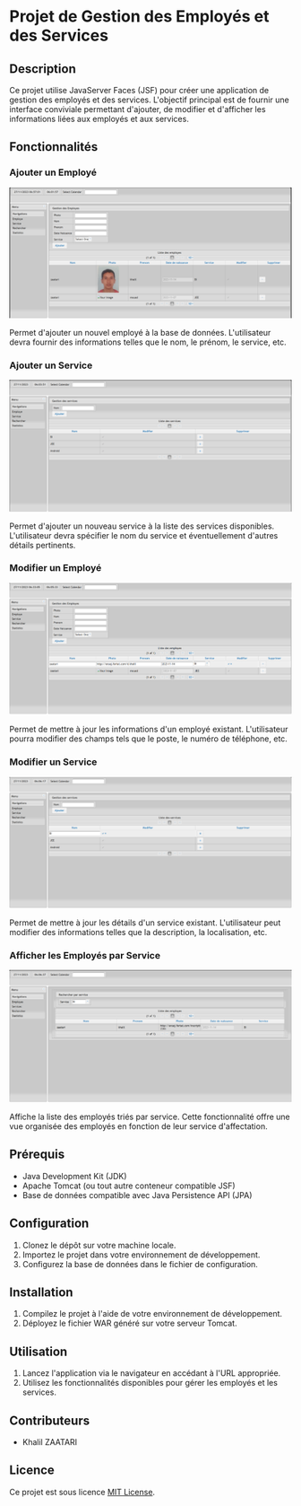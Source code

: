 # Projet de Gestion des Employés et des Services

## Description

Ce projet utilise JavaServer Faces (JSF) pour créer une application de gestion des employés et des services. L'objectif principal est de fournir une interface conviviale permettant d'ajouter, de modifier et d'afficher les informations liées aux employés et aux services.

## Fonctionnalités

### Ajouter un Employé

![Ajouter un Employé](pictures/1.png)

Permet d'ajouter un nouvel employé à la base de données. L'utilisateur devra fournir des informations telles que le nom, le prénom, le service, etc.

### Ajouter un Service

![Ajouter un Service](pictures/2.png)

Permet d'ajouter un nouveau service à la liste des services disponibles. L'utilisateur devra spécifier le nom du service et éventuellement d'autres détails pertinents.

### Modifier un Employé

![Modifier un Employé](pictures/3.png)

Permet de mettre à jour les informations d'un employé existant. L'utilisateur pourra modifier des champs tels que le poste, le numéro de téléphone, etc.

### Modifier un Service

![Modifier un Service](pictures/4.png)

Permet de mettre à jour les détails d'un service existant. L'utilisateur peut modifier des informations telles que la description, la localisation, etc.

### Afficher les Employés par Service

![Afficher les Employés par Service](pictures/5.png)

Affiche la liste des employés triés par service. Cette fonctionnalité offre une vue organisée des employés en fonction de leur service d'affectation.

## Prérequis

- Java Development Kit (JDK)
- Apache Tomcat (ou tout autre conteneur compatible JSF)
- Base de données compatible avec Java Persistence API (JPA)

## Configuration

1. Clonez le dépôt sur votre machine locale.
2. Importez le projet dans votre environnement de développement.
3. Configurez la base de données dans le fichier de configuration.

## Installation

1. Compilez le projet à l'aide de votre environnement de développement.
2. Déployez le fichier WAR généré sur votre serveur Tomcat.

## Utilisation

1. Lancez l'application via le navigateur en accédant à l'URL appropriée.
2. Utilisez les fonctionnalités disponibles pour gérer les employés et les services.

## Contributeurs

- Khalil ZAATARI

## Licence

Ce projet est sous licence [MIT License](LICENSE).

